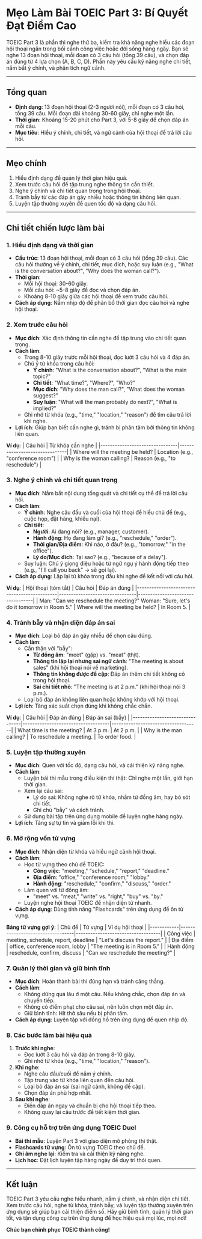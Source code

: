 # Mẹo Làm Bài TOEIC Part 3: Bí Quyết Đạt Điểm Cao

TOEIC Part 3 là phần thi nghe thứ ba, kiểm tra khả năng nghe hiểu các đoạn hội thoại ngắn trong bối cảnh công việc hoặc đời sống hàng ngày. Bạn sẽ nghe 13 đoạn hội thoại, mỗi đoạn có 3 câu hỏi (tổng 39 câu), và chọn đáp án đúng từ 4 lựa chọn (A, B, C, D). Phần này yêu cầu kỹ năng nghe chi tiết, nắm bắt ý chính, và phân tích ngữ cảnh.

---

## Tổng quan
- **Định dạng**: 13 đoạn hội thoại (2-3 người nói), mỗi đoạn có 3 câu hỏi, tổng 39 câu. Mỗi đoạn dài khoảng 30-60 giây, chỉ nghe một lần.
- **Thời gian**: Khoảng 15-20 phút cho Part 3, với 5-8 giây để chọn đáp án mỗi câu.
- **Mục tiêu**: Hiểu ý chính, chi tiết, và ngữ cảnh của hội thoại để trả lời câu hỏi.

---

## Mẹo chính
1. Hiểu định dạng để quản lý thời gian hiệu quả.
2. Xem trước câu hỏi để tập trung nghe thông tin cần thiết.
3. Nghe ý chính và chi tiết quan trọng trong hội thoại.
4. Tránh bẫy từ các đáp án gây nhiễu hoặc thông tin không liên quan.
5. Luyện tập thường xuyên để quen tốc độ và dạng câu hỏi.

---

## Chi tiết chiến lược làm bài

### 1. Hiểu định dạng và thời gian
- **Cấu trúc**: 13 đoạn hội thoại, mỗi đoạn có 3 câu hỏi (tổng 39 câu). Các câu hỏi thường về ý chính, chi tiết, mục đích, hoặc suy luận (e.g., "What is the conversation about?", "Why does the woman call?").
- **Thời gian**:
  - Mỗi hội thoại: 30-60 giây.
  - Mỗi câu hỏi: ~5-8 giây để đọc và chọn đáp án.
  - Khoảng 8-10 giây giữa các hội thoại để xem trước câu hỏi.
- **Cách áp dụng**: Nắm nhịp độ để phân bổ thời gian đọc câu hỏi và nghe hội thoại.

### 2. Xem trước câu hỏi
- **Mục đích**: Xác định thông tin cần nghe để tập trung vào chi tiết quan trọng.
- **Cách làm**:
  - Trong 8-10 giây trước mỗi hội thoại, đọc lướt 3 câu hỏi và 4 đáp án.
  - Chú ý từ khóa trong câu hỏi:
    - **Ý chính**: "What is the conversation about?", "What is the main topic?"
    - **Chi tiết**: "What time?", "Where?", "Who?"
    - **Mục đích**: "Why does the man call?", "What does the woman suggest?"
    - **Suy luận**: "What will the man probably do next?", "What is implied?"
  - Ghi nhớ từ khóa (e.g., "time," "location," "reason") để tìm câu trả lời khi nghe.
- **Lợi ích**: Giúp bạn biết cần nghe gì, tránh bị phân tâm bởi thông tin không liên quan.

**Ví dụ**:
| Câu hỏi                        | Từ khóa cần nghe                |
|--------------------------------|-------------------------------|
| Where will the meeting be held? | Location (e.g., "conference room") |
| Why is the woman calling?      | Reason (e.g., "to reschedule")  |

### 3. Nghe ý chính và chi tiết quan trọng
- **Mục đích**: Nắm bắt nội dung tổng quát và chi tiết cụ thể để trả lời câu hỏi.
- **Cách làm**:
  - **Ý chính**: Nghe câu đầu và cuối của hội thoại để hiểu chủ đề (e.g., cuộc họp, đặt hàng, khiếu nại).
  - **Chi tiết**:
    - **Người**: Ai đang nói? (e.g., manager, customer).
    - **Hành động**: Họ đang làm gì? (e.g., "reschedule," "order").
    - **Thời gian/Địa điểm**: Khi nào, ở đâu? (e.g., "tomorrow," "in the office").
    - **Lý do/Mục đích**: Tại sao? (e.g., "because of a delay").
  - Suy luận: Chú ý giọng điệu hoặc từ ngữ ngụ ý hành động tiếp theo (e.g., "I'll call you back" → sẽ gọi lại).
- **Cách áp dụng**: Lặp lại từ khóa trong đầu khi nghe để kết nối với câu hỏi.

**Ví dụ**:
| Hội thoại (tóm tắt)                          | Câu hỏi                        | Đáp án đúng                      |
|---------------------------------------------|--------------------------------|----------------------------------|
| Man: "Can we reschedule the meeting?" Woman: "Sure, let's do it tomorrow in Room 5." | Where will the meeting be held? | In Room 5.                       |

### 4. Tránh bẫy và nhận diện đáp án sai
- **Mục đích**: Loại bỏ đáp án gây nhiễu để chọn câu đúng.
- **Cách làm**:
  - Cẩn thận với "bẫy":
    - **Từ đồng âm**: "meet" (gặp) vs. "meat" (thịt).
    - **Thông tin lặp lại nhưng sai ngữ cảnh**: "The meeting is about sales" (khi hội thoại nói về marketing).
    - **Thông tin không được đề cập**: Đáp án thêm chi tiết không có trong hội thoại.
    - **Sai chi tiết nhỏ**: "The meeting is at 2 p.m." (khi hội thoại nói 3 p.m.).
  - Loại bỏ đáp án không liên quan hoặc không khớp với hội thoại.
- **Lợi ích**: Tăng xác suất chọn đúng khi không chắc chắn.

**Ví dụ**:
| Câu hỏi                        | Đáp án đúng                        | Đáp án sai (bẫy)                  |
|--------------------------------|------------------------------------|------------------------------------|
| What time is the meeting?      | At 3 p.m.                         | At 2 p.m.                         |
| Why is the man calling?        | To reschedule a meeting.          | To order food.                    |

### 5. Luyện tập thường xuyên
- **Mục đích**: Quen với tốc độ, dạng câu hỏi, và cải thiện kỹ năng nghe.
- **Cách làm**:
  - Luyện bài thi mẫu trong điều kiện thi thật: Chỉ nghe một lần, giới hạn thời gian.
  - Xem lại câu sai:
    - Lý do sai: Không nghe rõ từ khóa, nhầm từ đồng âm, hay bỏ sót chi tiết.
    - Ghi chú "bẫy" và cách tránh.
  - Sử dụng bài tập trên ứng dụng mobile để luyện nghe hàng ngày.
- **Lợi ích**: Tăng sự tự tin và giảm lỗi khi thi.

### 6. Mở rộng vốn từ vựng
- **Mục đích**: Nhận diện từ khóa và hiểu ngữ cảnh hội thoại.
- **Cách làm**:
  - Học từ vựng theo chủ đề TOEIC:
    - **Công việc**: "meeting," "schedule," "report," "deadline."
    - **Địa điểm**: "office," "conference room," "lobby."
    - **Hành động**: "reschedule," "confirm," "discuss," "order."
  - Làm quen với từ đồng âm:
    - "meet" vs. "meat," "write" vs. "right," "buy" vs. "by."
  - Luyện nghe hội thoại TOEIC để nhận diện từ nhanh.
- **Cách áp dụng**: Dùng tính năng "Flashcards" trên ứng dụng để ôn từ vựng.

**Bảng từ vựng gợi ý**:
| Chủ đề     | Từ vựng                          | Ví dụ hội thoại                   |
|------------|----------------------------------|-----------------------------------|
| Công việc  | meeting, schedule, report, deadline | "Let's discuss the report."      |
| Địa điểm   | office, conference room, lobby   | "The meeting is in Room 5."      |
| Hành động  | reschedule, confirm, discuss     | "Can we reschedule the meeting?" |

### 7. Quản lý thời gian và giữ bình tĩnh
- **Mục đích**: Hoàn thành bài thi đúng hạn và tránh căng thẳng.
- **Cách làm**:
  - Không dừng quá lâu ở một câu. Nếu không chắc, chọn đáp án và chuyển tiếp.
  - Không có điểm phạt cho câu sai, nên luôn chọn một đáp án.
  - Giữ bình tĩnh: Hít thở sâu nếu bị phân tâm.
- **Cách áp dụng**: Luyện tập với đồng hồ trên ứng dụng để quen nhịp độ.

### 8. Các bước làm bài hiệu quả
1. **Trước khi nghe**:
   - Đọc lướt 3 câu hỏi và đáp án trong 8-10 giây.
   - Ghi nhớ từ khóa (e.g., "time," "location," "reason").
2. **Khi nghe**:
   - Nghe câu đầu/cuối để nắm ý chính.
   - Tập trung vào từ khóa liên quan đến câu hỏi.
   - Loại bỏ đáp án sai (sai ngữ cảnh, không đề cập).
   - Chọn đáp án phù hợp nhất.
3. **Sau khi nghe**:
   - Điền đáp án ngay và chuẩn bị cho hội thoại tiếp theo.
   - Không quay lại câu trước để tiết kiệm thời gian.

### 9. Công cụ hỗ trợ trên ứng dụng TOEIC Duel
- **Bài thi mẫu**: Luyện Part 3 với giao diện mô phỏng thi thật.
- **Flashcards từ vựng**: Ôn từ vựng TOEIC theo chủ đề.
- **Ghi âm nghe lại**: Kiểm tra và cải thiện kỹ năng nghe.
- **Lịch học**: Đặt lịch luyện tập hàng ngày để duy trì thói quen.

---

## Kết luận
TOEIC Part 3 yêu cầu nghe hiểu nhanh, nắm ý chính, và nhận diện chi tiết. Xem trước câu hỏi, nghe từ khóa, tránh bẫy, và luyện tập thường xuyên trên ứng dụng sẽ giúp bạn cải thiện điểm số. Hãy giữ bình tĩnh, quản lý thời gian tốt, và tận dụng công cụ trên ứng dụng để học hiệu quả mọi lúc, mọi nơi!

**Chúc bạn chinh phục TOEIC thành công!** 